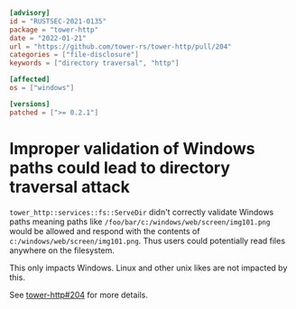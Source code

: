 ```toml
[advisory]
id = "RUSTSEC-2021-0135"
package = "tower-http"
date = "2022-01-21"
url = "https://github.com/tower-rs/tower-http/pull/204"
categories = ["file-disclosure"]
keywords = ["directory traversal", "http"]

[affected]
os = ["windows"]

[versions]
patched = [">= 0.2.1"]
```

# Improper validation of Windows paths could lead to directory traversal attack

`tower_http::services::fs::ServeDir` didn't correctly validate Windows paths
meaning paths like `/foo/bar/c:/windows/web/screen/img101.png` would be allowed
and respond with the contents of `c:/windows/web/screen/img101.png`. Thus users
could potentially read files anywhere on the filesystem.

This only impacts Windows. Linux and other unix likes are not impacted by this.

See [tower-http#204] for more details.

[tower-http#204]: https://github.com/tower-rs/tower-http/pull/204
